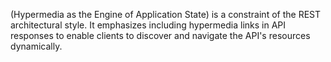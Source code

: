 (Hypermedia as the Engine of Application State) is a constraint of the REST architectural style. It emphasizes including hypermedia links in API responses to enable clients to discover and navigate the API's resources dynamically.